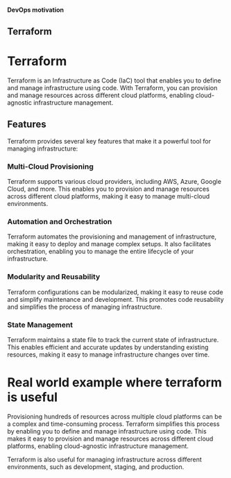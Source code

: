 
#### DevOps motivation


Terraform
------------------
# Terraform

Terraform is an Infrastructure as Code (IaC) tool that enables you to define and manage infrastructure using code. With Terraform, you can provision and manage resources across different cloud platforms, enabling cloud-agnostic infrastructure management.

## Features

Terraform provides several key features that make it a powerful tool for managing infrastructure:

### Multi-Cloud Provisioning

Terraform supports various cloud providers, including AWS, Azure, Google Cloud, and more. This enables you to provision and manage resources across different cloud platforms, making it easy to manage multi-cloud environments.

### Automation and Orchestration

Terraform automates the provisioning and management of infrastructure, making it easy to deploy and manage complex setups. It also facilitates orchestration, enabling you to manage the entire lifecycle of your infrastructure.

### Modularity and Reusability

Terraform configurations can be modularized, making it easy to reuse code and simplify maintenance and development. This promotes code reusability and simplifies the process of managing infrastructure.

### State Management

Terraform maintains a state file to track the current state of infrastructure. This enables efficient and accurate updates by understanding existing resources, making it easy to manage infrastructure changes over time.

# Real world example where terraform is useful 

Provisioning hundreds of resources across multiple cloud platforms can be a complex and time-consuming process. Terraform simplifies this process by enabling you to define and manage infrastructure using code. This makes it easy to provision and manage resources across different cloud platforms, enabling cloud-agnostic infrastructure management.

 Terraform is also useful for managing infrastructure across different environments, such as development, staging, and production.

